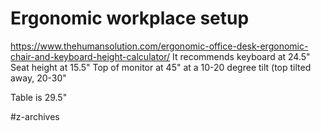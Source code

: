 # Ergonomic workplace setup
https://www.thehumansolution.com/ergonomic-office-desk-ergonomic-chair-and-keyboard-height-calculator/
It recommends keyboard at 24.5"
Seat height at 15.5"
Top of monitor at 45" at a 10-20 degree tilt (top tilted away, 20-30"

Table is 29.5"



#z-archives